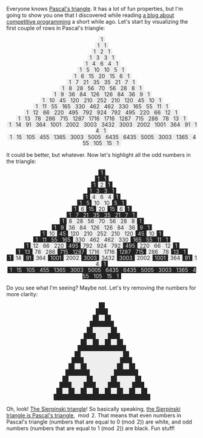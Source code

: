 Everyone knows [Pascal's triangle](http://en.wikipedia.org/wiki/Pascal's_triangle). It has a lot of fun properties, but I'm going to show you one that I discovered while reading [a blog about competitive programming](http://vexorian.blogspot.com/) a short while ago. Let's start by visualizing the first couple of rows in Pascal's triangle:

<style type="text/css">
.pascal_triangle { line-height: 1.15em; }
.pascal_triangle .pascal_triangle_row { text-align: center; margin: 0; padding: 0; }
.pascal_triangle .pascal_triangle_col { display: inline; background: #EEE; color: #222; }
.pascal_triangle .pascal_triangle_col.odd { background: #222; color: #EEE; }
.pascal_triangle .pascal_triangle_col span { padding: 0 6px; }
.pascal_triangle .pascal_triangle_col .pascal_blob { display: block; width: 5px; height: 5px; }
</style>
<div class="pascal_triangle">
	<div class="pascal_triangle_row"><div class="pascal_triangle_col"><span>1</span></div></div>
	<div class="pascal_triangle_row"><div class="pascal_triangle_col"><span>1</span></div><div class="pascal_triangle_col"><span>1</span></div></div>
	<div class="pascal_triangle_row"><div class="pascal_triangle_col"><span>1</span></div><div class="pascal_triangle_col"><span>2</span></div><div class="pascal_triangle_col"><span>1</span></div></div>
	<div class="pascal_triangle_row"><div class="pascal_triangle_col"><span>1</span></div><div class="pascal_triangle_col"><span>3</span></div><div class="pascal_triangle_col"><span>3</span></div><div class="pascal_triangle_col"><span>1</span></div></div>
	<div class="pascal_triangle_row"><div class="pascal_triangle_col"><span>1</span></div><div class="pascal_triangle_col"><span>4</span></div><div class="pascal_triangle_col"><span>6</span></div><div class="pascal_triangle_col"><span>4</span></div><div class="pascal_triangle_col"><span>1</span></div></div>
	<div class="pascal_triangle_row"><div class="pascal_triangle_col"><span>1</span></div><div class="pascal_triangle_col"><span>5</span></div><div class="pascal_triangle_col"><span>10</span></div><div class="pascal_triangle_col"><span>10</span></div><div class="pascal_triangle_col"><span>5</span></div><div class="pascal_triangle_col"><span>1</span></div></div>
	<div class="pascal_triangle_row"><div class="pascal_triangle_col"><span>1</span></div><div class="pascal_triangle_col"><span>6</span></div><div class="pascal_triangle_col"><span>15</span></div><div class="pascal_triangle_col"><span>20</span></div><div class="pascal_triangle_col"><span>15</span></div><div class="pascal_triangle_col"><span>6</span></div><div class="pascal_triangle_col"><span>1</span></div></div>
	<div class="pascal_triangle_row"><div class="pascal_triangle_col"><span>1</span></div><div class="pascal_triangle_col"><span>7</span></div><div class="pascal_triangle_col"><span>21</span></div><div class="pascal_triangle_col"><span>35</span></div><div class="pascal_triangle_col"><span>35</span></div><div class="pascal_triangle_col"><span>21</span></div><div class="pascal_triangle_col"><span>7</span></div><div class="pascal_triangle_col"><span>1</span></div></div>
	<div class="pascal_triangle_row"><div class="pascal_triangle_col"><span>1</span></div><div class="pascal_triangle_col"><span>8</span></div><div class="pascal_triangle_col"><span>28</span></div><div class="pascal_triangle_col"><span>56</span></div><div class="pascal_triangle_col"><span>70</span></div><div class="pascal_triangle_col"><span>56</span></div><div class="pascal_triangle_col"><span>28</span></div><div class="pascal_triangle_col"><span>8</span></div><div class="pascal_triangle_col"><span>1</span></div></div>
	<div class="pascal_triangle_row"><div class="pascal_triangle_col"><span>1</span></div><div class="pascal_triangle_col"><span>9</span></div><div class="pascal_triangle_col"><span>36</span></div><div class="pascal_triangle_col"><span>84</span></div><div class="pascal_triangle_col"><span>126</span></div><div class="pascal_triangle_col"><span>126</span></div><div class="pascal_triangle_col"><span>84</span></div><div class="pascal_triangle_col"><span>36</span></div><div class="pascal_triangle_col"><span>9</span></div><div class="pascal_triangle_col"><span>1</span></div></div>
	<div class="pascal_triangle_row"><div class="pascal_triangle_col"><span>1</span></div><div class="pascal_triangle_col"><span>10</span></div><div class="pascal_triangle_col"><span>45</span></div><div class="pascal_triangle_col"><span>120</span></div><div class="pascal_triangle_col"><span>210</span></div><div class="pascal_triangle_col"><span>252</span></div><div class="pascal_triangle_col"><span>210</span></div><div class="pascal_triangle_col"><span>120</span></div><div class="pascal_triangle_col"><span>45</span></div><div class="pascal_triangle_col"><span>10</span></div><div class="pascal_triangle_col"><span>1</span></div></div>
	<div class="pascal_triangle_row"><div class="pascal_triangle_col"><span>1</span></div><div class="pascal_triangle_col"><span>11</span></div><div class="pascal_triangle_col"><span>55</span></div><div class="pascal_triangle_col"><span>165</span></div><div class="pascal_triangle_col"><span>330</span></div><div class="pascal_triangle_col"><span>462</span></div><div class="pascal_triangle_col"><span>462</span></div><div class="pascal_triangle_col"><span>330</span></div><div class="pascal_triangle_col"><span>165</span></div><div class="pascal_triangle_col"><span>55</span></div><div class="pascal_triangle_col"><span>11</span></div><div class="pascal_triangle_col"><span>1</span></div></div>
	<div class="pascal_triangle_row"><div class="pascal_triangle_col"><span>1</span></div><div class="pascal_triangle_col"><span>12</span></div><div class="pascal_triangle_col"><span>66</span></div><div class="pascal_triangle_col"><span>220</span></div><div class="pascal_triangle_col"><span>495</span></div><div class="pascal_triangle_col"><span>792</span></div><div class="pascal_triangle_col"><span>924</span></div><div class="pascal_triangle_col"><span>792</span></div><div class="pascal_triangle_col"><span>495</span></div><div class="pascal_triangle_col"><span>220</span></div><div class="pascal_triangle_col"><span>66</span></div><div class="pascal_triangle_col"><span>12</span></div><div class="pascal_triangle_col"><span>1</span></div></div>
	<div class="pascal_triangle_row"><div class="pascal_triangle_col"><span>1</span></div><div class="pascal_triangle_col"><span>13</span></div><div class="pascal_triangle_col"><span>78</span></div><div class="pascal_triangle_col"><span>286</span></div><div class="pascal_triangle_col"><span>715</span></div><div class="pascal_triangle_col"><span>1287</span></div><div class="pascal_triangle_col"><span>1716</span></div><div class="pascal_triangle_col"><span>1716</span></div><div class="pascal_triangle_col"><span>1287</span></div><div class="pascal_triangle_col"><span>715</span></div><div class="pascal_triangle_col"><span>286</span></div><div class="pascal_triangle_col"><span>78</span></div><div class="pascal_triangle_col"><span>13</span></div><div class="pascal_triangle_col"><span>1</span></div></div>
	<div class="pascal_triangle_row"><div class="pascal_triangle_col"><span>1</span></div><div class="pascal_triangle_col"><span>14</span></div><div class="pascal_triangle_col"><span>91</span></div><div class="pascal_triangle_col"><span>364</span></div><div class="pascal_triangle_col"><span>1001</span></div><div class="pascal_triangle_col"><span>2002</span></div><div class="pascal_triangle_col"><span>3003</span></div><div class="pascal_triangle_col"><span>3432</span></div><div class="pascal_triangle_col"><span>3003</span></div><div class="pascal_triangle_col"><span>2002</span></div><div class="pascal_triangle_col"><span>1001</span></div><div class="pascal_triangle_col"><span>364</span></div><div class="pascal_triangle_col"><span>91</span></div><div class="pascal_triangle_col"><span>14</span></div><div class="pascal_triangle_col"><span>1</span></div></div>
	<div class="pascal_triangle_row"><div class="pascal_triangle_col"><span>1</span></div><div class="pascal_triangle_col"><span>15</span></div><div class="pascal_triangle_col"><span>105</span></div><div class="pascal_triangle_col"><span>455</span></div><div class="pascal_triangle_col"><span>1365</span></div><div class="pascal_triangle_col"><span>3003</span></div><div class="pascal_triangle_col"><span>5005</span></div><div class="pascal_triangle_col"><span>6435</span></div><div class="pascal_triangle_col"><span>6435</span></div><div class="pascal_triangle_col"><span>5005</span></div><div class="pascal_triangle_col"><span>3003</span></div><div class="pascal_triangle_col"><span>1365</span></div><div class="pascal_triangle_col"><span>455</span></div><div class="pascal_triangle_col"><span>105</span></div><div class="pascal_triangle_col"><span>15</span></div><div class="pascal_triangle_col"><span>1</span></div></div>

</div>

It could be better, but whatever. Now let's highlight all the odd numbers in the triangle:

<div class="pascal_triangle">
	<div class="pascal_triangle_row"><div class="pascal_triangle_col odd"><span>1</span></div></div>
	<div class="pascal_triangle_row"><div class="pascal_triangle_col odd"><span>1</span></div><div class="pascal_triangle_col odd"><span>1</span></div></div>
	<div class="pascal_triangle_row"><div class="pascal_triangle_col odd"><span>1</span></div><div class="pascal_triangle_col"><span>2</span></div><div class="pascal_triangle_col odd"><span>1</span></div></div>
	<div class="pascal_triangle_row"><div class="pascal_triangle_col odd"><span>1</span></div><div class="pascal_triangle_col odd"><span>3</span></div><div class="pascal_triangle_col odd"><span>3</span></div><div class="pascal_triangle_col odd"><span>1</span></div></div>
	<div class="pascal_triangle_row"><div class="pascal_triangle_col odd"><span>1</span></div><div class="pascal_triangle_col"><span>4</span></div><div class="pascal_triangle_col"><span>6</span></div><div class="pascal_triangle_col"><span>4</span></div><div class="pascal_triangle_col odd"><span>1</span></div></div>
	<div class="pascal_triangle_row"><div class="pascal_triangle_col odd"><span>1</span></div><div class="pascal_triangle_col odd"><span>5</span></div><div class="pascal_triangle_col"><span>10</span></div><div class="pascal_triangle_col"><span>10</span></div><div class="pascal_triangle_col odd"><span>5</span></div><div class="pascal_triangle_col odd"><span>1</span></div></div>
	<div class="pascal_triangle_row"><div class="pascal_triangle_col odd"><span>1</span></div><div class="pascal_triangle_col"><span>6</span></div><div class="pascal_triangle_col odd"><span>15</span></div><div class="pascal_triangle_col"><span>20</span></div><div class="pascal_triangle_col odd"><span>15</span></div><div class="pascal_triangle_col"><span>6</span></div><div class="pascal_triangle_col odd"><span>1</span></div></div>
	<div class="pascal_triangle_row"><div class="pascal_triangle_col odd"><span>1</span></div><div class="pascal_triangle_col odd"><span>7</span></div><div class="pascal_triangle_col odd"><span>21</span></div><div class="pascal_triangle_col odd"><span>35</span></div><div class="pascal_triangle_col odd"><span>35</span></div><div class="pascal_triangle_col odd"><span>21</span></div><div class="pascal_triangle_col odd"><span>7</span></div><div class="pascal_triangle_col odd"><span>1</span></div></div>
	<div class="pascal_triangle_row"><div class="pascal_triangle_col odd"><span>1</span></div><div class="pascal_triangle_col"><span>8</span></div><div class="pascal_triangle_col"><span>28</span></div><div class="pascal_triangle_col"><span>56</span></div><div class="pascal_triangle_col"><span>70</span></div><div class="pascal_triangle_col"><span>56</span></div><div class="pascal_triangle_col"><span>28</span></div><div class="pascal_triangle_col"><span>8</span></div><div class="pascal_triangle_col odd"><span>1</span></div></div>
	<div class="pascal_triangle_row"><div class="pascal_triangle_col odd"><span>1</span></div><div class="pascal_triangle_col odd"><span>9</span></div><div class="pascal_triangle_col"><span>36</span></div><div class="pascal_triangle_col"><span>84</span></div><div class="pascal_triangle_col"><span>126</span></div><div class="pascal_triangle_col"><span>126</span></div><div class="pascal_triangle_col"><span>84</span></div><div class="pascal_triangle_col"><span>36</span></div><div class="pascal_triangle_col odd"><span>9</span></div><div class="pascal_triangle_col odd"><span>1</span></div></div>
	<div class="pascal_triangle_row"><div class="pascal_triangle_col odd"><span>1</span></div><div class="pascal_triangle_col"><span>10</span></div><div class="pascal_triangle_col odd"><span>45</span></div><div class="pascal_triangle_col"><span>120</span></div><div class="pascal_triangle_col"><span>210</span></div><div class="pascal_triangle_col"><span>252</span></div><div class="pascal_triangle_col"><span>210</span></div><div class="pascal_triangle_col"><span>120</span></div><div class="pascal_triangle_col odd"><span>45</span></div><div class="pascal_triangle_col"><span>10</span></div><div class="pascal_triangle_col odd"><span>1</span></div></div>
	<div class="pascal_triangle_row"><div class="pascal_triangle_col odd"><span>1</span></div><div class="pascal_triangle_col odd"><span>11</span></div><div class="pascal_triangle_col odd"><span>55</span></div><div class="pascal_triangle_col odd"><span>165</span></div><div class="pascal_triangle_col"><span>330</span></div><div class="pascal_triangle_col"><span>462</span></div><div class="pascal_triangle_col"><span>462</span></div><div class="pascal_triangle_col"><span>330</span></div><div class="pascal_triangle_col odd"><span>165</span></div><div class="pascal_triangle_col odd"><span>55</span></div><div class="pascal_triangle_col odd"><span>11</span></div><div class="pascal_triangle_col odd"><span>1</span></div></div>
	<div class="pascal_triangle_row"><div class="pascal_triangle_col odd"><span>1</span></div><div class="pascal_triangle_col"><span>12</span></div><div class="pascal_triangle_col"><span>66</span></div><div class="pascal_triangle_col"><span>220</span></div><div class="pascal_triangle_col odd"><span>495</span></div><div class="pascal_triangle_col"><span>792</span></div><div class="pascal_triangle_col"><span>924</span></div><div class="pascal_triangle_col"><span>792</span></div><div class="pascal_triangle_col odd"><span>495</span></div><div class="pascal_triangle_col"><span>220</span></div><div class="pascal_triangle_col"><span>66</span></div><div class="pascal_triangle_col"><span>12</span></div><div class="pascal_triangle_col odd"><span>1</span></div></div>
	<div class="pascal_triangle_row"><div class="pascal_triangle_col odd"><span>1</span></div><div class="pascal_triangle_col odd"><span>13</span></div><div class="pascal_triangle_col"><span>78</span></div><div class="pascal_triangle_col"><span>286</span></div><div class="pascal_triangle_col odd"><span>715</span></div><div class="pascal_triangle_col odd"><span>1287</span></div><div class="pascal_triangle_col"><span>1716</span></div><div class="pascal_triangle_col"><span>1716</span></div><div class="pascal_triangle_col odd"><span>1287</span></div><div class="pascal_triangle_col odd"><span>715</span></div><div class="pascal_triangle_col"><span>286</span></div><div class="pascal_triangle_col"><span>78</span></div><div class="pascal_triangle_col odd"><span>13</span></div><div class="pascal_triangle_col odd"><span>1</span></div></div>
	<div class="pascal_triangle_row"><div class="pascal_triangle_col odd"><span>1</span></div><div class="pascal_triangle_col"><span>14</span></div><div class="pascal_triangle_col odd"><span>91</span></div><div class="pascal_triangle_col"><span>364</span></div><div class="pascal_triangle_col odd"><span>1001</span></div><div class="pascal_triangle_col"><span>2002</span></div><div class="pascal_triangle_col odd"><span>3003</span></div><div class="pascal_triangle_col"><span>3432</span></div><div class="pascal_triangle_col odd"><span>3003</span></div><div class="pascal_triangle_col"><span>2002</span></div><div class="pascal_triangle_col odd"><span>1001</span></div><div class="pascal_triangle_col"><span>364</span></div><div class="pascal_triangle_col odd"><span>91</span></div><div class="pascal_triangle_col"><span>14</span></div><div class="pascal_triangle_col odd"><span>1</span></div></div>
	<div class="pascal_triangle_row"><div class="pascal_triangle_col odd"><span>1</span></div><div class="pascal_triangle_col odd"><span>15</span></div><div class="pascal_triangle_col odd"><span>105</span></div><div class="pascal_triangle_col odd"><span>455</span></div><div class="pascal_triangle_col odd"><span>1365</span></div><div class="pascal_triangle_col odd"><span>3003</span></div><div class="pascal_triangle_col odd"><span>5005</span></div><div class="pascal_triangle_col odd"><span>6435</span></div><div class="pascal_triangle_col odd"><span>6435</span></div><div class="pascal_triangle_col odd"><span>5005</span></div><div class="pascal_triangle_col odd"><span>3003</span></div><div class="pascal_triangle_col odd"><span>1365</span></div><div class="pascal_triangle_col odd"><span>455</span></div><div class="pascal_triangle_col odd"><span>105</span></div><div class="pascal_triangle_col odd"><span>15</span></div><div class="pascal_triangle_col odd"><span>1</span></div></div>
</div>

Do you see what I'm seeing? Maybe not. Let's try removing the numbers for more clarity:

<div class="pascal_triangle">
	<div class="pascal_triangle_row"><div class="pascal_triangle_col odd"><span>&nbsp;</span></div></div>
	<div class="pascal_triangle_row"><div class="pascal_triangle_col odd"><span>&nbsp;</span></div><div class="pascal_triangle_col odd"><span>&nbsp;</span></div></div>
	<div class="pascal_triangle_row"><div class="pascal_triangle_col odd"><span>&nbsp;</span></div><div class="pascal_triangle_col"><span>&nbsp;</span></div><div class="pascal_triangle_col odd"><span>&nbsp;</span></div></div>
	<div class="pascal_triangle_row"><div class="pascal_triangle_col odd"><span>&nbsp;</span></div><div class="pascal_triangle_col odd"><span>&nbsp;</span></div><div class="pascal_triangle_col odd"><span>&nbsp;</span></div><div class="pascal_triangle_col odd"><span>&nbsp;</span></div></div>
	<div class="pascal_triangle_row"><div class="pascal_triangle_col odd"><span>&nbsp;</span></div><div class="pascal_triangle_col"><span>&nbsp;</span></div><div class="pascal_triangle_col"><span>&nbsp;</span></div><div class="pascal_triangle_col"><span>&nbsp;</span></div><div class="pascal_triangle_col odd"><span>&nbsp;</span></div></div>
	<div class="pascal_triangle_row"><div class="pascal_triangle_col odd"><span>&nbsp;</span></div><div class="pascal_triangle_col odd"><span>&nbsp;</span></div><div class="pascal_triangle_col"><span>&nbsp;</span></div><div class="pascal_triangle_col"><span>&nbsp;</span></div><div class="pascal_triangle_col odd"><span>&nbsp;</span></div><div class="pascal_triangle_col odd"><span>&nbsp;</span></div></div>
	<div class="pascal_triangle_row"><div class="pascal_triangle_col odd"><span>&nbsp;</span></div><div class="pascal_triangle_col"><span>&nbsp;</span></div><div class="pascal_triangle_col odd"><span>&nbsp;</span></div><div class="pascal_triangle_col"><span>&nbsp;</span></div><div class="pascal_triangle_col odd"><span>&nbsp;</span></div><div class="pascal_triangle_col"><span>&nbsp;</span></div><div class="pascal_triangle_col odd"><span>&nbsp;</span></div></div>
	<div class="pascal_triangle_row"><div class="pascal_triangle_col odd"><span>&nbsp;</span></div><div class="pascal_triangle_col odd"><span>&nbsp;</span></div><div class="pascal_triangle_col odd"><span>&nbsp;</span></div><div class="pascal_triangle_col odd"><span>&nbsp;</span></div><div class="pascal_triangle_col odd"><span>&nbsp;</span></div><div class="pascal_triangle_col odd"><span>&nbsp;</span></div><div class="pascal_triangle_col odd"><span>&nbsp;</span></div><div class="pascal_triangle_col odd"><span>&nbsp;</span></div></div>
	<div class="pascal_triangle_row"><div class="pascal_triangle_col odd"><span>&nbsp;</span></div><div class="pascal_triangle_col"><span>&nbsp;</span></div><div class="pascal_triangle_col"><span>&nbsp;</span></div><div class="pascal_triangle_col"><span>&nbsp;</span></div><div class="pascal_triangle_col"><span>&nbsp;</span></div><div class="pascal_triangle_col"><span>&nbsp;</span></div><div class="pascal_triangle_col"><span>&nbsp;</span></div><div class="pascal_triangle_col"><span>&nbsp;</span></div><div class="pascal_triangle_col odd"><span>&nbsp;</span></div></div>
	<div class="pascal_triangle_row"><div class="pascal_triangle_col odd"><span>&nbsp;</span></div><div class="pascal_triangle_col odd"><span>&nbsp;</span></div><div class="pascal_triangle_col"><span>&nbsp;</span></div><div class="pascal_triangle_col"><span>&nbsp;</span></div><div class="pascal_triangle_col"><span>&nbsp;</span></div><div class="pascal_triangle_col"><span>&nbsp;</span></div><div class="pascal_triangle_col"><span>&nbsp;</span></div><div class="pascal_triangle_col"><span>&nbsp;</span></div><div class="pascal_triangle_col odd"><span>&nbsp;</span></div><div class="pascal_triangle_col odd"><span>&nbsp;</span></div></div>
	<div class="pascal_triangle_row"><div class="pascal_triangle_col odd"><span>&nbsp;</span></div><div class="pascal_triangle_col"><span>&nbsp;</span></div><div class="pascal_triangle_col odd"><span>&nbsp;</span></div><div class="pascal_triangle_col"><span>&nbsp;</span></div><div class="pascal_triangle_col"><span>&nbsp;</span></div><div class="pascal_triangle_col"><span>&nbsp;</span></div><div class="pascal_triangle_col"><span>&nbsp;</span></div><div class="pascal_triangle_col"><span>&nbsp;</span></div><div class="pascal_triangle_col odd"><span>&nbsp;</span></div><div class="pascal_triangle_col"><span>&nbsp;</span></div><div class="pascal_triangle_col odd"><span>&nbsp;</span></div></div>
	<div class="pascal_triangle_row"><div class="pascal_triangle_col odd"><span>&nbsp;</span></div><div class="pascal_triangle_col odd"><span>&nbsp;</span></div><div class="pascal_triangle_col odd"><span>&nbsp;</span></div><div class="pascal_triangle_col odd"><span>&nbsp;</span></div><div class="pascal_triangle_col"><span>&nbsp;</span></div><div class="pascal_triangle_col"><span>&nbsp;</span></div><div class="pascal_triangle_col"><span>&nbsp;</span></div><div class="pascal_triangle_col"><span>&nbsp;</span></div><div class="pascal_triangle_col odd"><span>&nbsp;</span></div><div class="pascal_triangle_col odd"><span>&nbsp;</span></div><div class="pascal_triangle_col odd"><span>&nbsp;</span></div><div class="pascal_triangle_col odd"><span>&nbsp;</span></div></div>
	<div class="pascal_triangle_row"><div class="pascal_triangle_col odd"><span>&nbsp;</span></div><div class="pascal_triangle_col"><span>&nbsp;</span></div><div class="pascal_triangle_col"><span>&nbsp;</span></div><div class="pascal_triangle_col"><span>&nbsp;</span></div><div class="pascal_triangle_col odd"><span>&nbsp;</span></div><div class="pascal_triangle_col"><span>&nbsp;</span></div><div class="pascal_triangle_col"><span>&nbsp;</span></div><div class="pascal_triangle_col"><span>&nbsp;</span></div><div class="pascal_triangle_col odd"><span>&nbsp;</span></div><div class="pascal_triangle_col"><span>&nbsp;</span></div><div class="pascal_triangle_col"><span>&nbsp;</span></div><div class="pascal_triangle_col"><span>&nbsp;</span></div><div class="pascal_triangle_col odd"><span>&nbsp;</span></div></div>
	<div class="pascal_triangle_row"><div class="pascal_triangle_col odd"><span>&nbsp;</span></div><div class="pascal_triangle_col odd"><span>&nbsp;</span></div><div class="pascal_triangle_col"><span>&nbsp;</span></div><div class="pascal_triangle_col"><span>&nbsp;</span></div><div class="pascal_triangle_col odd"><span>&nbsp;</span></div><div class="pascal_triangle_col odd"><span>&nbsp;</span></div><div class="pascal_triangle_col"><span>&nbsp;</span></div><div class="pascal_triangle_col"><span>&nbsp;</span></div><div class="pascal_triangle_col odd"><span>&nbsp;</span></div><div class="pascal_triangle_col odd"><span>&nbsp;</span></div><div class="pascal_triangle_col"><span>&nbsp;</span></div><div class="pascal_triangle_col"><span>&nbsp;</span></div><div class="pascal_triangle_col odd"><span>&nbsp;</span></div><div class="pascal_triangle_col odd"><span>&nbsp;</span></div></div>
	<div class="pascal_triangle_row"><div class="pascal_triangle_col odd"><span>&nbsp;</span></div><div class="pascal_triangle_col"><span>&nbsp;</span></div><div class="pascal_triangle_col odd"><span>&nbsp;</span></div><div class="pascal_triangle_col"><span>&nbsp;</span></div><div class="pascal_triangle_col odd"><span>&nbsp;</span></div><div class="pascal_triangle_col"><span>&nbsp;</span></div><div class="pascal_triangle_col odd"><span>&nbsp;</span></div><div class="pascal_triangle_col"><span>&nbsp;</span></div><div class="pascal_triangle_col odd"><span>&nbsp;</span></div><div class="pascal_triangle_col"><span>&nbsp;</span></div><div class="pascal_triangle_col odd"><span>&nbsp;</span></div><div class="pascal_triangle_col"><span>&nbsp;</span></div><div class="pascal_triangle_col odd"><span>&nbsp;</span></div><div class="pascal_triangle_col"><span>&nbsp;</span></div><div class="pascal_triangle_col odd"><span>&nbsp;</span></div></div>
	<div class="pascal_triangle_row"><div class="pascal_triangle_col odd"><span>&nbsp;</span></div><div class="pascal_triangle_col odd"><span>&nbsp;</span></div><div class="pascal_triangle_col odd"><span>&nbsp;</span></div><div class="pascal_triangle_col odd"><span>&nbsp;</span></div><div class="pascal_triangle_col odd"><span>&nbsp;</span></div><div class="pascal_triangle_col odd"><span>&nbsp;</span></div><div class="pascal_triangle_col odd"><span>&nbsp;</span></div><div class="pascal_triangle_col odd"><span>&nbsp;</span></div><div class="pascal_triangle_col odd"><span>&nbsp;</span></div><div class="pascal_triangle_col odd"><span>&nbsp;</span></div><div class="pascal_triangle_col odd"><span>&nbsp;</span></div><div class="pascal_triangle_col odd"><span>&nbsp;</span></div><div class="pascal_triangle_col odd"><span>&nbsp;</span></div><div class="pascal_triangle_col odd"><span>&nbsp;</span></div><div class="pascal_triangle_col odd"><span>&nbsp;</span></div><div class="pascal_triangle_col odd"><span>&nbsp;</span></div></div>
</div>

Oh, look! [The Sierpinski triangle](http://en.wikipedia.org/wiki/Sierpinski_triangle)! So basically speaking, [the Sierpinski triangle is Pascal's triangle](http://en.wikipedia.org/wiki/Pascal%27s_triangle#Overall_patterns_and_properties), $\bmod 2$. That means that even numbers in Pascal's triangle (numbers that are equal to $0 \pmod{2}$) are white, and odd numbers (numbers that are equal to $1 \pmod{2}$) are black. Fun stuff!